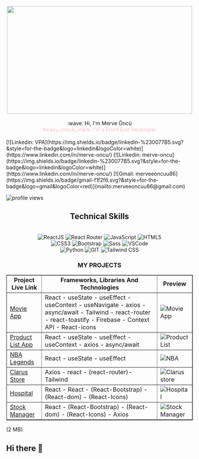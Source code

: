 <div align="center">
  <img src="https://camo.githubusercontent.com/800e1ce79aaa78d4e4d5eb324dfb2a8bb0164a42c6a2f6e636692bcc3f9480d4/68747470733a2f2f63646e2e686173686e6f64652e636f6d2f7265732f686173686e6f64652f696d6167652f75706c6f61642f76313638313536323530383336352f6b39367a307833566a2e676966" width="500" height="290">
</div>
</br>
<div align="center">
:wave: Hi, I'm 
Merve Öncü

</div>
<div align="center">
<span style="color: pink;">:heavy_check_mark: I'm a Front End Developer.</span>
</div>
</br>
[![Linkedin: VPA](https://img.shields.io/badge/linkedin-%230077B5.svg?&style=for-the-badge&logo=linkedin&logoColor=white)](https://www.linkedin.com/in/merve-oncu/)
[![Linkedin: merve-oncu](https://img.shields.io/badge/linkedin-%230077B5.svg?&style=for-the-badge&logo=linkedin&logoColor=white)](https://www.linkedin.com/in/merve-oncu/)
[![Gmail: merveeoncuu86](https://img.shields.io/badge/gmail-f1f2f6.svg?&style=for-the-badge&logo=gmail&logoColor=red)](mailto:merveeoncuu86@gmail.com)

<p align="left">
  <img src="https://komarev.com/ghpvc/?username=merve-86" alt="profile views">
</p>
<h2 align="center">
Technical Skills
</h2>
</br>
<div align="center">
  <img src="https://img.shields.io/badge/React-20232A?style=for-the-badge&logo=react&logoColor=61DAFB" alt="ReactJS" />
  <img src="https://img.shields.io/badge/React_Router-CA4245?style=for-the-badge&logo=react-router&logoColor=white" alt="React Router" />
  <img src="https://img.shields.io/badge/JavaScript-323330?style=for-the-badge&logo=javascript&logoColor=F7DF1E" alt="JavaScript" />
  <img src="https://img.shields.io/badge/HTML5-E34F26?style=for-the-badge&logo=html5&logoColor=white" alt="HTML5" />
  </br>
  <img src="https://img.shields.io/badge/CSS3-1572B6?style=for-the-badge&logo=css3&logoColor=white" alt="CSS3" />
  <img src="https://img.shields.io/badge/Bootstrap-563D7C?style=for-the-badge&logo=bootstrap&logoColor=white" alt="Bootstrap" />
  <img src="https://img.shields.io/badge/Sass-CC6699?style=for-the-badge&logo=sass&logoColor=white" alt="Sass" />
  <img src="https://img.shields.io/badge/Visual_Studio_Code-0078D4?style=for-the-badge&logo=visual%20studio%20code&logoColor=white" alt="VSCode" />
  </br>
  <img src="https://img.shields.io/badge/Python-14354C?style=for-the-badge&logo=python&logoColor=white" alt="Python" />
  <img src="https://img.shields.io/badge/GIT-E44C30?style=for-the-badge&logo=git&logoColor=white" alt="GIT" />
  <img src="https://img.shields.io/badge/Tailwind-38B2AC?style=for-the-badge&logo=tailwind-css&logoColor=white" alt="Tailwind CSS" />
</div>
<table border="1"  align="center">
        <h3 align="center">MY PROJECTS</h3>
    <td  align="center"><strong>Project Live Link</strong></td>
      <td  align="center">
        <strong
          >Frameworks, Libraries And Technologies</strong
        >
      </td>
      <td  align="center""><strong>Preview</strong></td>
   <tr>
        <td><a href="https://movie-app-oncu.netlify.app">Movie App</a></td>
        <td>React - useState - useEffect - useContext - useNavigate - axios - async/await - Tailwind - react-router - react-toastify - Firebase - Context API - React-icons</td>
        <td><img src="https://github.com/omer-faruk-oncu/movie-app/assets/154313389/a58c27a7-038f-4e2f-8ac5-2759ea5e602f" alt="Movie App" /> </td>
      </tr>
         <tr>
        <td><a href="https://omer-faruk-oncu.github.io/product-list/">Product List App</a></td>
        <td> React - useState - useEffect - useContext - axios - async/await </td>
        <td><img src="https://github.com/omer-faruk-oncu/product-list/assets/154313389/8d6a052e-e2bb-4239-a07a-9757d94a6673" alt="Product List" /> </td>
      </tr>
      <tr style="margin: auto;">
        <td><a href="https://nba-legends-oncuu.netlify.app">NBA Legends</a></td>
        <td>React - useState - useEffect</td>
        <td><img src="https://github.com/omer-faruk-oncu/nba-legends/assets/154313389/f88a65dc-ac8a-4478-a3f2-02ba23f4a9d9" alt="NBA" /> </td>
      </tr>
        <tr style="margin: auto;">
        <td><a href="https://clarus-store-oncu.netlify.app">Clarus Store</a></td>
        <td>Axios - react - (react-router)- Tailwind </td>
        <td><img src="https://github.com/omer-faruk-oncu/clarus-store/assets/154313389/b6bb6b18-86f9-4846-80bd-0b74a3f5ecd5" alt="Clarus store" /> </td>
      </tr>
       <tr style="margin: auto;">
        <td><a href="https://hospital-app-oncu.netlify.app">Hospital</a></td>
        <td>React - React - (React-Bootstrap) - (React-dom) - (React-Icons) </td>
        <td><img src="https://github.com/omer-faruk-oncu/hospital-app/assets/154313389/5d256072-9bdd-422b-b75b-878b8ad9df21" alt="Hospital" /> </td>
      </tr>
       <tr style="margin: auto;">
        <td><a href="https://stock-manager-oncu.netlify.app">Stock Manager</a></td>
        <td>React - (React-Bootstrap) - (React-dom) - (React-Icons) - Axios</td>
        <td><img src="https://github.com/omer-faruk-oncu/stock-manager/assets/154313389/86ec12a0-5436-44ea-9d52-e6f718b3f5fe" />Stock Manager</td>
      </tr>
      </table>
<!---
omer-faruk-oncu/omer-faruk-oncu is a :sparkles: special :sparkles: repository because its `README.md` (this file) appears on your GitHub profile.
You can click the Preview link to take a look at your changes.
--->

(2 MB)


## Hi there 👋

<!--
**merve-86/merve-86** is a ✨ _special_ ✨ repository because its `README.md` (this file) appears on your GitHub profile.

Here are some ideas to get you started:

- 🔭 I’m currently working on ...
- 🌱 I’m currently learning ...
- 👯 I’m looking to collaborate on ...
- 🤔 I’m looking for help with ...
- 💬 Ask me about ...
- 📫 How to reach me: ...
- 😄 Pronouns: ...
- ⚡ Fun fact: ...
-->
